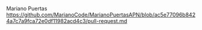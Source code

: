 Mariano Puertas https://github.com/MarianoCode/MarianoPuertasAPN/blob/ac5e77096b8424a7c7a9fca72e0df11982acd4c3/pull-request.md
